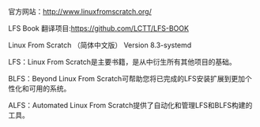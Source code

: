 官方网站：http://www.linuxfromscratch.org/

LFS Book 翻译项目:https://github.com/LCTT/LFS-BOOK

Linux From Scratch （简体中文版） Version 8.3-systemd

LFS：Linux From Scratch是主要书籍，是从中衍生所有其他项目的基础。

BLFS：Beyond Linux From Scratch可帮助您将已完成的LFS安装扩展到更加个性化和可用的系统。

ALFS：Automated Linux From Scratch提供了自动化和管理LFS和BLFS构建的工具。